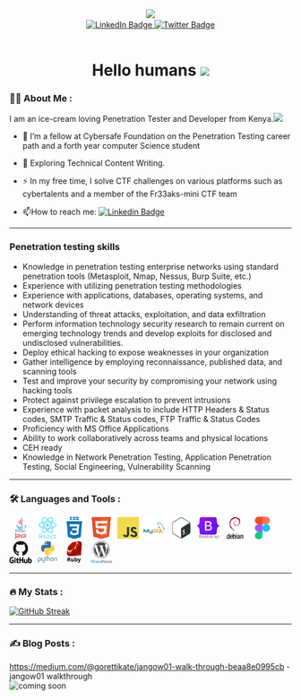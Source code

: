 
<!--
**goretti16kate/goretti16kate** is a ✨ _special_ ✨ repository because its `README.md` (this file) appears on your GitHub profile.

Here are some ideas to get you started:

- 🔭 I’m currently working on ...
- 🌱 I’m currently learning ...
- 👯 I’m looking to collaborate on ...
- 🤔 I’m looking for help with ...
- 💬 Ask me about ...
- 📫 How to reach me: ...
- 😄 Pronouns: ...
- ⚡ Fun fact: ...
-->


<div id="header" align="center">
  <img src="https://media.giphy.com/media/YRMb6dd7zprS00JdGZ/giphy.gif" width="150"/>

<div id="badges">
<a href="https://www.linkedin.com/in/catherine-goretti/">
  <img src="https://img.shields.io/badge/LinkedIn-blue?style=for-the-badge&logo=linkedin&logoColor=white" alt="LinkedIn Badge"/>
  </a>
  <a href="https://twitter.com/Kat_goretti">
  <img src="https://img.shields.io/badge/Twitter-white?style=for-the-badge&logo=twitter&logoColor=blue" alt="Twitter Badge"/>
  </a>
</div>
<img src="https://komarev.com/ghpvc/?username=goretti16kate&style=flat-square&color=blue" alt=""/>

<h1>
  Hello humans
  <img src="https://media.giphy.com/media/hvRJCLFzcasrR4ia7z/giphy.gif" width="30px"/>
</h1>
</div>


### :woman_technologist: About Me :
I am an ice-cream loving Penetration Tester and Developer from Kenya.<img src="https://media.giphy.com/media/WFZvB7VIXBgiz3oDXE/giphy.gif" width="30">

- :telescope: I’m a fellow at Cybersafe Foundation on the Penetration Testing career path and a forth year computer Science student

- :seedling: Exploring Technical Content Writing.

- :zap: In my free time, I solve CTF challenges on various platforms such as cybertalents and a member of the Fr33aks-mini CTF team

- :mailbox:How to reach me: [![Linkedin Badge](https://img.shields.io/badge/-LinkedIn-blue?style=flat&logo=Linkedin&logoColor=white)](https://www.linkedin.com/in/catherine-goretti/)

---
### Penetration testing skills
- Knowledge in penetration testing enterprise networks using standard penetration tools 
(Metasploit, Nmap, Nessus, Burp Suite, etc.) 
- Experience with utilizing penetration testing methodologies 
- Experience with applications, databases, operating systems, and network devices 
- Understanding of threat attacks, exploitation, and data exfiltration 
- Perform information technology security research to remain current on emerging 
technology trends and develop exploits for disclosed and undisclosed vulnerabilities. 
- Deploy ethical hacking to expose weaknesses in your organization 
- Gather intelligence by employing reconnaissance, published data, and scanning tools 
- Test and improve your security by compromising your network using hacking tools 
- Protect against privilege escalation to prevent intrusions  
- Experience with packet analysis to include HTTP Headers & Status codes, SMTP Traffic & 
Status codes, FTP Traffic & Status Codes
- Proficiency with MS Office Applications 
- Ability to work collaboratively across teams and physical locations 
- CEH ready 
- Knowledge in Network Penetration Testing, Application Penetration Testing, Social 
Engineering, Vulnerability Scanning

---

### :hammer_and_wrench: Languages and Tools :

<div>
  <img src="https://github.com/devicons/devicon/blob/master/icons/java/java-original-wordmark.svg" title="Java" alt="Java" width="40" height="40"/>&nbsp;
  <img src="https://github.com/devicons/devicon/blob/master/icons/react/react-original-wordmark.svg" title="React" alt="React" width="40" height="40"/>&nbsp;
  <img src="https://github.com/devicons/devicon/blob/master/icons/css3/css3-plain-wordmark.svg"  title="CSS3" alt="CSS" width="40" height="40"/>&nbsp;
  <img src="https://github.com/devicons/devicon/blob/master/icons/html5/html5-original.svg" title="HTML5" alt="HTML" width="40" height="40"/>&nbsp;
  <img src="https://github.com/devicons/devicon/blob/master/icons/javascript/javascript-original.svg" title="JavaScript" alt="JavaScript" width="40" height="40"/>&nbsp;
  <img src="https://github.com/devicons/devicon/blob/master/icons/mysql/mysql-original-wordmark.svg" title="MySQL"  alt="MySQL" width="40" height="40"/>&nbsp;
 <img src="https://github.com/devicons/devicon/blob/master/icons/bash/bash-original.svg" title="bash" width="40" height="40"/>&nbsp;
  <img src="https://github.com/devicons/devicon/blob/master/icons/bootstrap/bootstrap-original-wordmark.svg" title="bootstrap" alt="bootstrap" width="40" height="40"/>&nbsp;
  <img src="https://github.com/devicons/devicon/blob/master/icons/debian/debian-original-wordmark.svg" title="debian" alt="debian" width="40" height="40"/>&nbsp;
  <img src="https://github.com/devicons/devicon/blob/master/icons/figma/figma-original.svg" title="figma" alt="figma" width="40" height="40"/>&nbsp;
  <img src="https://github.com/devicons/devicon/blob/master/icons/github/github-original-wordmark.svg" title="github" alt="github" width="40" height="40"/>&nbsp;
  <img src="https://github.com/devicons/devicon/blob/master/icons/python/python-original-wordmark.svg" title="python" alt="python" width="40" height="40"/>&nbsp;
  <img src="https://github.com/devicons/devicon/blob/master/icons/ruby/ruby-original-wordmark.svg" title="ruby" alt="ruby" width="40" height="40"/>&nbsp;
  <img src="https://github.com/devicons/devicon/blob/master/icons/wordpress/wordpress-original.svg" title="wordpress" alt="wordpress" width="40" height="40"/>&nbsp;
</div>

---
### :fire: My Stats :

[![GitHub Streak](http://github-readme-streak-stats.herokuapp.com?user=goretti16kate&theme=dark)](https://git.io/streak-stats)


---

### :writing_hand: Blog Posts :
https://medium.com/@gorettikate/jangow01-walk-through-beaa8e0995cb - jangow01 walkthrough <br>
<img src="https://media1.giphy.com/media/vv7s9gH0yH0c5xGgrK/200.webp?cid=ecf05e47bwtvk1u9idssa59pqzuvix37f20amriksyx2715v&rid=200.webp&ct=s" alt="coming soon" width="100" height="100"/>
